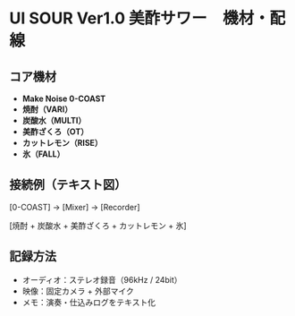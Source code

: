 # UI SOUR Ver1.0 美酢サワー　機材・配線

## コア機材
- **Make Noise 0-COAST**
- **焼酎（VARI）**
- **炭酸水（MULTI）**
- **美酢ざくろ（OT）**
- **カットレモン（RISE）**
- **氷（FALL）**

## 接続例（テキスト図）
[0-COAST] → [Mixer] → [Recorder]

[焼酎 + 炭酸水 + 美酢ざくろ + カットレモン + 氷]


## 記録方法
- オーディオ：ステレオ録音（96kHz / 24bit）
- 映像：固定カメラ + 外部マイク
- メモ：演奏・仕込みログをテキスト化
